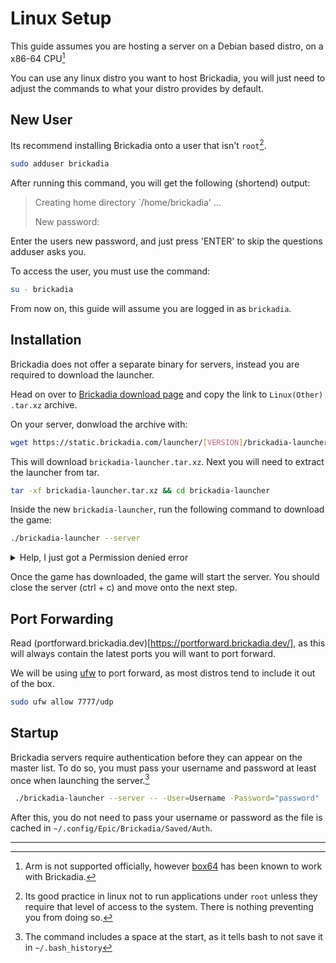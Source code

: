 # Linux Setup

This guide assumes you are hosting a server on a Debian based distro, on a x86-64 CPU[^arm]

You can use any linux distro you want to host Brickadia, you will just need to adjust the commands to what your distro provides by default.

## New User

Its recommend installing Brickadia onto a user that isn't `root`[^root].

```sh
sudo adduser brickadia
```

After running this command, you will get the following (shortend) output:

> Creating home directory `/home/brickadia' ...
>
> New password:

Enter the users new password, and just press 'ENTER' to skip the questions adduser asks you.

To access the user, you must use the command:

```sh
su - brickadia
```

From now on, this guide will assume you are logged in as `brickadia`.

## Installation

Brickadia does not offer a separate binary for servers, instead you are required to download the launcher.

Head on over to [Brickadia download page](https://brickadia.com/download) and copy the link to `Linux(Other) .tar.xz` archive.

On your server, donwload the archive with:
```sh
wget https://static.brickadia.com/launcher/[VERSION]/brickadia-launcher.tar.xz
```

This will download `brickadia-launcher.tar.xz`. Next you will need to extract the launcher from tar.

```sh
tar -xf brickadia-launcher.tar.xz && cd brickadia-launcher
```

Inside the new `brickadia-launcher`, run the following command to download the game:

```sh
./brickadia-launcher --server
```

<details>
  <summary>Help, I just got a Permission denied error</summary>

  If you get the following error: `./brickadia-launcher: Permission denied`, you will need to run:

  ```sh
  chmod +x ./brickadia-launcher
  ```
</details>

Once the game has downloaded, the game will start the server. You should close the server (ctrl + c) and move onto the next step.

## Port Forwarding

Read (portforward.brickadia.dev)[https://portforward.brickadia.dev/], as this will always contain the latest ports you will want to port forward.

We will be using [ufw](https://help.ubuntu.com/community/UFW) to port forward, as most distros tend to include it out of the box.

```sh
sudo ufw allow 7777/udp
```

## Startup

Brickadia servers require authentication before they can appear on the master list. To do so, you must pass your username and password at least once when launching the server.[^password]

```sh
 ./brickadia-launcher --server -- -User=Username -Password="password"
```

After this, you do not need to pass your username or password as the file is cached in `~/.config/Epic/Brickadia/Saved/Auth`.

----

[^arm]: Arm is not supported officially, however [box64](https://github.com/ptitSeb/box64) has been known to work with Brickadia.

[^root]: Its good practice in linux not to run applications under `root` unless they require that level of access to the system. There is nothing preventing you from doing so.

[^password]: The command includes a space at the start, as it tells bash to not save it in `~/.bash_history`
